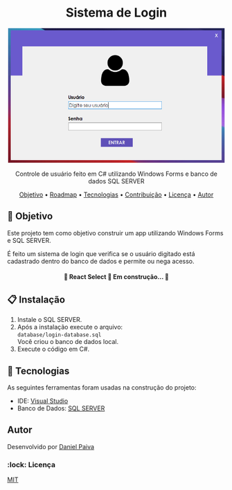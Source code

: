 <h1 align="center">Sistema de Login</h1>

<p align="center">
  <a href="#">
    <img src="./screenshot/login.png" width="500" alt="Sistema de Login">
  </a>
</p>
<p align="center">
    Controle de usuário feito em C# utilizando Windows Forms e banco de dados SQL SERVER
</p>

<p align="center">
 <a href="#objetivo">Objetivo</a> •
 <a href="#roadmap">Roadmap</a> • 
 <a href="#tecnologias">Tecnologias</a> • 
 <a href="#contribuicao">Contribuição</a> • 
 <a href="#licenca">Licença</a> • 
 <a href="#autor">Autor</a>
</p>

## :scroll: Objetivo

<p>Este projeto tem como objetivo construir um app utilizando Windows Forms e SQL SERVER.</p>
<p>É feito um sistema de login que verifica se o usuário digitado está cadastrado 
dentro do banco de dados e permite ou nega acesso.</p>

<h4 align="center" id=roadmap> 
	🚧  React Select 🚀 Em construção...  🚧
</h4>

## :clipboard: Instalação

1. Instale o SQL SERVER.
2. Após a instalação execute o arquivo: <br>
```database/login-database.sql``` <br>
Você criou o banco de dados local.
3. Execute o código em C#.

## :toolbox: Tecnologias
As seguintes ferramentas foram usadas na construção do projeto:
- IDE: <a href="https://visualstudio.microsoft.com/pt-br/">Visual Studio</a>
- Banco de Dados: <a href="https://visualstudio.microsoft.com/pt-br/">SQL SERVER</a>

## Autor

<p>Desenvolvido por <a href="https://www.linkedin.com/in/danhpaiva/" target="_blank">Daniel Paiva</a></p>

<h3 id=licenca>:lock: Licença</h3>
<a href="https://github.com/danhpaiva/login-csharp-sqlServer/blob/master/LICENSE" target="_blank">MIT</a>
